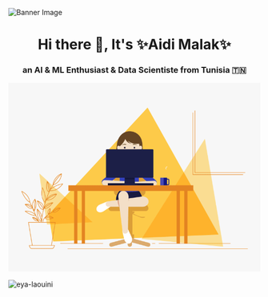 ![Banner Image](https://t3.ftcdn.net/jpg/02/06/09/86/360_F_206098620_L3S5vp0F2PLdNyynpWppKKS2WgbHPVSa.webp)

<h1 align="center">Hi there 👋, It's ✨Aidi Malak✨</h1>
<h3 align="center">an AI & ML Enthusiast & Data Scientiste from Tunisia 🇹🇳</h3>

<p align="center">
  <a href="https://rishavchanda.io">
    <img src="https://github.com/Eya-Laouini/Eya-Laouini/blob/main/programmer.gif" alt="Header Image">
  </a>
</p>


<p align="left"> <img src="https://komarev.com/ghpvc/?username=eya-laouini&label=Profile%20views&color=0e75b6&style=flat" alt="eya-laouini" /> </p>

